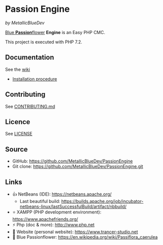  #  Passion Engine
 *by MetallicBlueDev*

[Blue **Passion**flower](https://en.wikipedia.org/wiki/Passiflora_caerulea) **Engine** is an Easy PHP CMC.

This project is executed with PHP 7.2.

## Documentation
See the [wiki](https://github.com/MetallicBlueDev/PassionEngine/wiki)
* [Installation procedure](https://github.com/MetallicBlueDev/PassionEngine/wiki/Installation)

## Contributing
See [CONTRIBUTING.md](https://github.com/MetallicBlueDev/PassionEngine/blob/master/CONTRIBUTING.md)

## Licence
See [LICENSE](https://github.com/MetallicBlueDev/PassionEngine/blob/master/LICENSE.txt)

## Source
* GitHub: https://github.com/MetallicBlueDev/PassionEngine
* Git clone: https://github.com/MetallicBlueDev/PassionEngine.git

## Links
* :thumbsup: NetBeans (IDE): https://netbeans.apache.org/
  * Last beautiful build: https://builds.apache.org/job/incubator-netbeans-linux/lastSuccessfulBuild/artifact/nbbuild/
* :star: XAMPP (PHP development environment): https://www.apachefriends.org/
* :zap: Php (doc & more): http://www.php.net
* :thought_balloon: Website (personal website): https://www.trancer-studio.net
* :cherry_blossom: Blue Passionflower: https://en.wikipedia.org/wiki/Passiflora_caerulea
